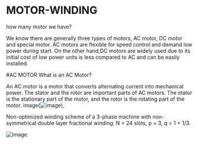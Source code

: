 # MOTOR-WINDING
how many motor we have?

We know there are generally three types of motors, AC motor, DC motor and special motor. AC motors are flexible for speed control and demand low power during start.
On the other hand,DC motors are widely used due to its initial cost of low power units is less compared to AC and can be easily installed.

#AC MOTOR
What is an AC Motor?

An AC motor is a motor that converts alternating current into mechanical power. The stator and the rotor are important parts of AC motors. The stator is the stationary part of the motor, and the rotor is the rotating part of the motor.
image(![image](https://user-images.githubusercontent.com/105424030/198822337-72e09e87-dd49-43b6-88e7-5a9a99ff0a4c.png)),

Non-optimized winding scheme of a 3-phase machine with non-symmetrical double layer fractional winding: N = 24 slots, p = 3, q = 1 + 1/3.

![image](https://github.com/Muhsine562/MOTOR-WINDING/assets/105424030/8520eb40-031d-492f-acbc-1c0cd0ed58c5)
